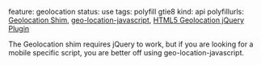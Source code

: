 feature: geolocation
status: use
tags: polyfill gtie8
kind: api 
polyfillurls: [Geolocation Shim](https://gist.github.com/366184), [geo-location-javascript](http://code.google.com/p/geo-location-javascript/), [HTML5 Geolocation jQuery Plugin](https://github.com/teleject/HTML5-GeoLocation-jQuery-Plugin)

The Geolocation shim requires jQuery to work, but if you are looking for a mobile specific script, you are better off using geo-location-javascript.
